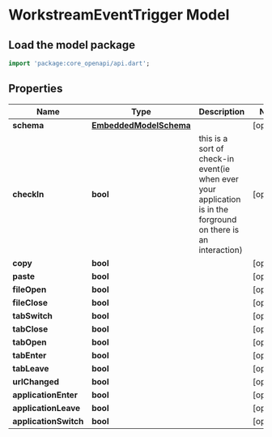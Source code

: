 # WorkstreamEventTrigger Model

## Load the model package
```dart
import 'package:core_openapi/api.dart';
```

## Properties
Name | Type | Description | Notes
------------ | ------------- | ------------- | -------------
**schema** | [**EmbeddedModelSchema**](EmbeddedModelSchema) |  | [optional] 
**checkIn** | **bool** | this is a sort of check-in event(ie when ever your application is in the forground on there is an interaction) | [optional] 
**copy** | **bool** |  | [optional] 
**paste** | **bool** |  | [optional] 
**fileOpen** | **bool** |  | [optional] 
**fileClose** | **bool** |  | [optional] 
**tabSwitch** | **bool** |  | [optional] 
**tabClose** | **bool** |  | [optional] 
**tabOpen** | **bool** |  | [optional] 
**tabEnter** | **bool** |  | [optional] 
**tabLeave** | **bool** |  | [optional] 
**urlChanged** | **bool** |  | [optional] 
**applicationEnter** | **bool** |  | [optional] 
**applicationLeave** | **bool** |  | [optional] 
**applicationSwitch** | **bool** |  | [optional] 




